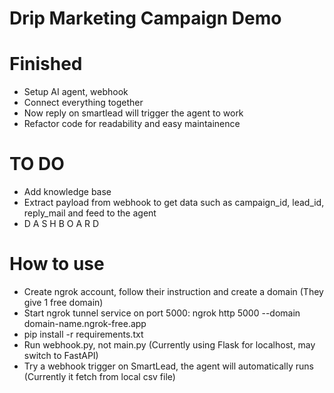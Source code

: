 # Drip Marketing Campaign Demo

# Finished
- Setup AI agent, webhook
- Connect everything together
- Now reply on smartlead will trigger the agent to work
- Refactor code for readability and easy maintainence

# TO DO
- Add knowledge base
- Extract payload from webhook to get data such as campaign_id, lead_id, reply_mail and feed to the agent
- D A S H B O A R D

# How to use
- Create ngrok account, follow their instruction and create a domain (They give 1 free domain)
- Start ngrok tunnel service on port 5000: ngrok http 5000 --domain domain-name.ngrok-free.app
- pip install -r requirements.txt
- Run webhook.py, not main.py (Currently using Flask for localhost, may switch to FastAPI)
- Try a webhook trigger on SmartLead, the agent will automatically runs (Currently it fetch from local csv file)